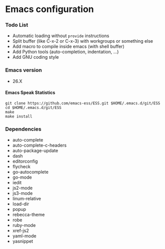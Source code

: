 # Emacs configuration

### Todo List
* Automatic loading without `provide` instructions
* Split buffer (like C-x-2 or C-x-3) with workgroups or something else
* Add macro to compile inside emacs (with shell buffer)
* Add Python tools (auto-completion, indentation, ...)
* Add GNU coding style

### Emacs version
* 26.X

#### Emacs Speak Statistics

```
git clone https://github.com/emacs-ess/ESS.git $HOME/.emacs.d/git/ESS
cd $HOME/.emacs.d/git/ESS
make
make install
```

### Dependencies
* auto-complete
* auto-complete-c-headers
* auto-package-update
* dash
* editorconfig
* flycheck
* go-autocomplete
* go-mode
* iedit
* js2-mode
* js3-mode
* linum-relative
* load-dir
* popup
* rebecca-theme
* robe
* ruby-mode
* xref-js2
* yaml-mode
* yasnippet